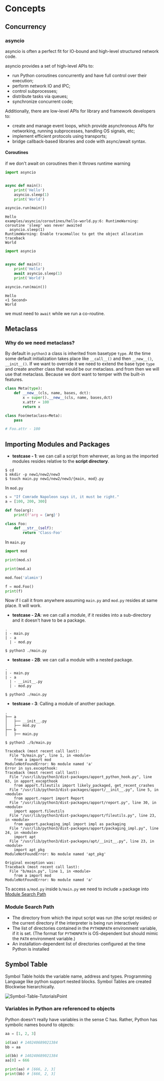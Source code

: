 # Concepts

## Concurrency

### asyncio

asyncio is often a perfect fit for IO-bound and high-level structured network code.

asyncio provides a set of high-level APIs to:

- run Python coroutines concurrently and have full control over their execution;
- perform network IO and IPC;
- control subprocesses;
- distribute tasks via queues;
- synchronize concurrent code;

Additionally, there are low-level APIs for library and framework developers to:

- create and manage event loops, which provide asynchronous APIs for networking, running subprocesses, handling OS signals, etc;
- implement efficient protocols using transports;
- bridge callback-based libraries and code with async/await syntax.

#### Coroutines

if we don't await on coroutines then it throws runtime warning

```python
import asyncio


async def main():
    print('Hello')
    asyncio.sleep(1)
    print('World')

asyncio.run(main())
```

```shell
Hello
examples/asyncio/coroutines/hello-world.py:6: RuntimeWarning: coroutine 'sleep' was never awaited
  asyncio.sleep(1)
RuntimeWarning: Enable tracemalloc to get the object allocation traceback
World
```

```python
import asyncio


async def main():
    print('Hello')
    await asyncio.sleep(1)
    print('World')

asyncio.run(main())
```

```shell
Hello
<1 Second>
World
```

we must need to `await` while we run a co-routine.

## Metaclass

### Why do we need metaclass?

By default in `python3` a class is inherited from basetype `type`. At the time some default initialization takes place like `__call__()` and then `__new__()`, `__init__()`. If we want to override it we need to extend the base type `type` and create another class that would be our metaclass. and from then we will use that metaclass. Because we dont want to temper with the built-in features.

```python
class Meta(type):
    def __new__(cls, name, bases, dct):
        x = super().__new__(cls, name, bases,dct)
        x.attr = 100
        return x

class Foo(metaclass=Meta):
    pass

# Foo.attr - 100
```

## Importing Modules and Packages

- **testcase - 1**: we can call a script from wherever, as long as the imported modules resides relative to the **script directory**.

```shell
$ cd
$ mkdir -p new1/new2/new3
$ touch main.py new1/new2/new3/{main, mod}.py
```

In `mod.py`

```python
s = "If Comrade Napoleon says it, it must be right."
a = [100, 200, 300]

def foo(arg):
    print(f'arg = {arg}')

class Foo:
    def __str__(self):
        return 'Class-Foo'
```

In `main.py`

```python
import mod

print(mod.s)

print(mod.a)

mod.foo('alamin')

f = mod.Foo()
print(f)
```

Now if I call it from anywhere assuming `main.py` and `mod.py` resides at same place. It will work.

- **testcase - 2A**: we can call a module, if it resides into a sub-directory and it doesn't have to be a package.

```
.
| - main.py
| - a
  | - mod.py
```

```shell
$ python3 ./main.py
```

- **testcase - 2B**: we can call a module with a nested package.

```
.
| - main.py
| - a
  | - __init__.py
  | - mod.py
```

```shell
$ python3 ./main.py
```

- **testcase - 3**: Calling a module of another package.

```
.
├── a
│   ├── __init__.py
│   ├── mod.py
├── b
│   ├── main.py

```

```shell
$ python3 ./b/main.py

Traceback (most recent call last):
  File "b/main.py", line 1, in <module>
    from a import mod
ModuleNotFoundError: No module named 'a'
Error in sys.excepthook:
Traceback (most recent call last):
  File "/usr/lib/python3/dist-packages/apport_python_hook.py", line 63, in apport_excepthook
    from apport.fileutils import likely_packaged, get_recent_crashes
  File "/usr/lib/python3/dist-packages/apport/__init__.py", line 5, in <module>
    from apport.report import Report
  File "/usr/lib/python3/dist-packages/apport/report.py", line 30, in <module>
    import apport.fileutils
  File "/usr/lib/python3/dist-packages/apport/fileutils.py", line 23, in <module>
    from apport.packaging_impl import impl as packaging
  File "/usr/lib/python3/dist-packages/apport/packaging_impl.py", line 24, in <module>
    import apt
  File "/usr/lib/python3/dist-packages/apt/__init__.py", line 23, in <module>
    import apt_pkg
ModuleNotFoundError: No module named 'apt_pkg'

Original exception was:
Traceback (most recent call last):
  File "b/main.py", line 1, in <module>
    from a import mod
ModuleNotFoundError: No module named 'a'

```

To access `a/mod.py` inside `b/main.py` we need to include `a` package into [Module Search Path](#module-search-path)

### Module Search Path

- The directory from which the input script was run (the script resides) or the current directory if the interpreter is being run interactively
- The list of directories contained in the `PYTHONPATH` environment variable, if it is set. (The format for `PYTHONPATH` is OS-dependent but should mimic the `PATH` environment variable.)
- An installation-dependent list of directories configured at the time Python is installed

## Symbol Table

Symbol Table holds the variable name, address and types. Programming Language like python support nested blocks. Symbol Tables are created Blockwise hierarchically.

![Symbol-Table-TutorialsPoint](https://www.tutorialspoint.com/compiler_design/images/symbol_table.jpg)

### Variables in Python are referenced to objects

Python doesn't really have variables in the sense C has. Rather, Python has symbolic names bound to objects:

```python
aa = [1, 2, 3]

id(aa) # 140240689021384
bb = aa

id(bb) # 140240689021384
aa[0] = 666

print(aa) # [666, 2, 3]
print(bb) # [666, 2, 3]
```
